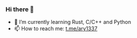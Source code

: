 ### Hi there 👋

- 🌱 I’m currently learning Rust, C/C++ and Python
- 📫 How to reach me: [ t.me/ary1337 ](https://t.me/ary1337)
